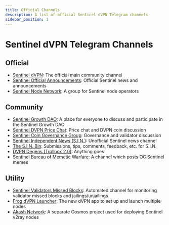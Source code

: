 ```yaml
---
title: Official Channels
description: A list of official Sentinel dVPN Telegram channels 
sidebar_position: 1
---
```


# Sentinel dVPN Telegram Channels

## Official

- [Sentinel dVPN](https://t.me/sentinel_co): The official main community channel
- [Sentinel Official Announcements](https://t.me/Sentinel_Announcements): Official Sentinel news and announcements
- [Sentinel Node Network](https://t.me/SentinelNodeNetwork): A group for Sentinel node operators

## Community

- [Sentinel Growth DAO](https://t.me/SentinelGrowthDAO): A place for everyone to discuss and participate in the Sentinel Growth DAO
- [Sentinel DVPN Price Chat](https://t.me/dvpnpricediscussion): Price chat and DVPN coin discussion
- [Sentinel Coin Governance Group](https://t.me/SentinelGov): Governance and validator discussion
- [Sentinel Independent News (S.I.N.)](https://t.me/sentinel_independent): Unofficial Sentinel news channel
- [The S.I.N. Bin](https://t.me/the_sinbin): Submissions, tips, comments, feedback, etc. for S.I.N.
- [DVPN Degens (Trollbox 2.0)](https://t.me/dvpndegen): Anything goes
- [Sentinel Bureau of Memetic Warfare](https://t.me/Sentinelmemewar): A channel which posts OC Sentinel memes

## Utility

- [Sentinel Validators Missed Blocks](https://t.me/sentinel_missed): Automated channel for monitoring validator missed blocks and jailings/unjailings
- [Frog dVPN Launcher](https://t.me/froglauncher): The new dVPN app to set up and launch multiple nodes
- [Akash Network](https://t.me/AkashNW): A separate Cosmos project used for deploying Sentinel v2ray nodes
